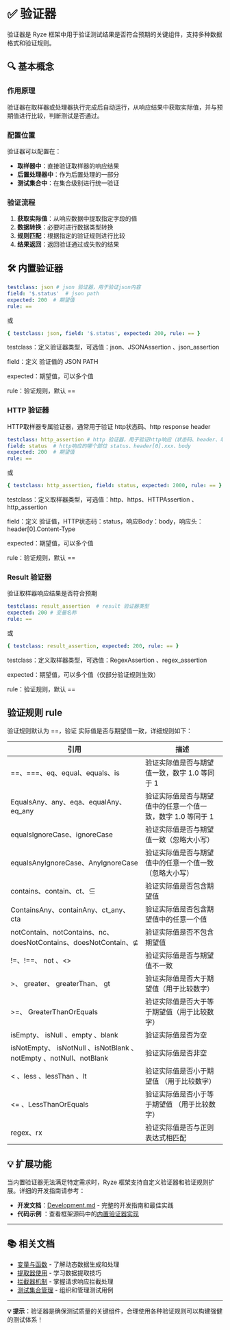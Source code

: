 # ✅ 验证器

验证器是 Ryze 框架中用于验证测试结果是否符合预期的关键组件，支持多种数据格式和验证规则。

## 🔍 基本概念

### 作用原理

验证器在取样器或处理器执行完成后自动运行，从响应结果中获取实际值，并与预期值进行比较，判断测试是否通过。

### 配置位置

验证器可以配置在：

- **取样器中**：直接验证取样器的响应结果
- **后置处理器中**：作为后置处理的一部分
- **测试集合中**：在集合级别进行统一验证

### 验证流程

1. **获取实际值**：从响应数据中提取指定字段的值
2. **数据转换**：必要时进行数据类型转换
3. **规则匹配**：根据指定的验证规则进行比较
4. **结果返回**：返回验证通过或失败的结果

## 🛠️ 内置验证器

```yaml
testclass: json # json 验证器，用于验证json内容
field: '$.status'  # json path
expected: 200  # 期望值
rule: ==
```

或

```yaml
{ testclass: json, field: '$.status', expected: 200, rule: == }
```

testclass：定义验证器类型，可选值：json、JSONAssertion 、json_assertion

field：定义 验证值的 JSON PATH

expected：期望值，可以多个值

rule：验证规则，默认 ==

### HTTP 验证器

HTTP取样器专属验证器，通常用于验证 http状态码、http response header

```yaml
testclass: http_assertion # http 验证器，用于验证http响应（状态码、header、响应消息内容）
field: status  # http响应的哪个部位 status、header[0].xxx、body
expected: 200  # 期望值
rule: ==
```

或

```yaml
{ testclass: http_assertion, field: status, expected: 2000, rule: == }
```

testclass：定义取样器类型，可选值：http、https、HTTPAssertion 、http_assertion

field：定义 验证值，HTTP状态码：status，响应Body：body，响应头：header[0].Content-Type

expected：期望值，可以多个值

rule：验证规则，默认 ==

### Result 验证器

验证取样器响应结果是否符合预期

```yaml
testclass: result_assertion  # result 验证器类型
expected: 200 # 变量名称
rule: ==
```

或

```yaml
{ testclass: result_assertion, expected: 200, rule: == }
```

testclass：定义取样器类型，可选值：RegexAssertion 、regex_assertion

expected：期望值，可以多个值（仅部分验证规则生效）

rule：验证规则，默认 ==

## 验证规则 rule

验证规则默认为 ==，验证 实际值是否与期望值一致，详细规则如下：

| 引用                                                                    | 描述                                |
|-----------------------------------------------------------------------|-----------------------------------|
| ==、===、eq、equal、equals、is                                             | 验证实际值是否与期望值一致，数字 1.0 等同于 1        |
| EqualsAny、any、eqa、equalAny、eq_any                                     | 验证实际值是否与期望值中的任意一个值一致，数字 1.0 等同于 1 |
| equalsIgnoreCase、ignoreCase                                           | 验证实际值是否与期望值一致（忽略大小写）              |
| equalsAnyIgnoreCase、AnyIgnoreCase                                     | 验证实际值是否与期望值中的任意一个值一致（忽略大小写）       |
| contains、contain、ct、⊆                                                 | 验证实际值是否包含期望值                      |
| ContainsAny、containAny、ct_any、cta                                     | 验证实际值是否包含期望值中的任意一个值               |
| notContain、notContains、nc、doesNotContains、doesNotContain、⊈            | 验证实际值是否不包含期望值                     |
| !=、!==、     not     、<>                                               | 验证实际值是否与期望值不一致                    |
| >、   greater、     greaterThan、    gt                                  | 验证实际值是否大于期望值（用于比较数字）              |
| >=、           GreaterThanOrEquals                                     | 验证实际值是否大于等于期望值（用于比较数字）            |
| isEmpty、      isNull        、empty       、blank                       | 验证实际值是否为空                         |
| isNotEmpty、  isNotNull     、isNotBlank    、notEmpty 、notNull、notBlank | 验证实际值是否非空                         |
| <       、less     、lessThan       、lt                                 | 验证实际值是否小于期望值  （用于比较数字）            |
| <=       、LessThanOrEquals                                            | 验证实际值是否小于等于期望值  （用于比较数字）          |
| regex、rx                                                              | 验证实际值是否与正则表达式相匹配                  |

## 💡 扩展功能

当内置验证器无法满足特定需求时，Ryze 框架支持自定义验证器和验证规则扩展。详细的开发指南请参考：

- **开发文档**：[Development.md](../Development.md) - 完整的开发指南和最佳实践
- **代码示例**
  ：查看框架源码中的[内置验证器实现](../../ryze/src/main/resources/META-INF/services/io.github.xiaomisum.ryze.assertion.Assertion)

---

## 📚 相关文档

- [变量与函数](./变量与函数.md) - 了解动态数据生成和处理
- [提取器使用](./提取器.md) - 学习数据提取技巧
- [拦截器机制](./拦截器.md) - 掌握请求响应拦截处理
- [测试集合管理](./测试集合.md) - 组织和管理测试用例

---

**💡 提示**：验证器是确保测试质量的关键组件，合理使用各种验证规则可以构建强健的测试体系！